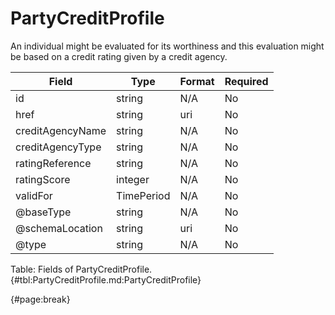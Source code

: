 <!--
    ATTENTION: This file was generated via gradle!
               Do NOT manually edit this file! Any such changes will be overwritten!
-->

# PartyCreditProfile

An individual might be evaluated for its worthiness and this evaluation might be based on a credit rating given by a credit agency.

| Field | Type | Format | Required |
| ------- | ------- | ------- | --- |
| id | string | N/A | No |
| href | string | uri | No |
| creditAgencyName | string | N/A | No |
| creditAgencyType | string | N/A | No |
| ratingReference | string | N/A | No |
| ratingScore | integer | N/A | No |
| validFor | TimePeriod | N/A | No |
| @baseType | string | N/A | No |
| @schemaLocation | string | uri | No |
| @type | string | N/A | No |

Table: Fields of PartyCreditProfile. {#tbl:PartyCreditProfile.md:PartyCreditProfile}

{#page:break}
